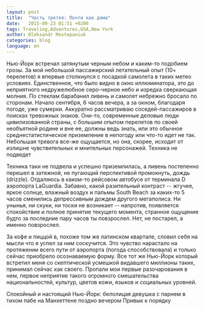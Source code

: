 ```yaml
---
layout: post
title:  "Часть третяя: Почти как дома"
date:   2015-09-23 01:51 +0200
tags: Traveling,Adventures,USA,New York
author: Oleksandr Mostepaniuk
categories: blog
language: en
---
```


Нью-Йорк встречал затянутым черным небом и каким-то подобием грозы. За мой небольшой пассажирский летательный опыт (10+ перелетов) я впервые столкнулся с посадкой самолета в таких метео условиях. Единственное, что было видно в окно иллюминатора, это до неприятного недружелюбное серо-черное небо и изредка сверкающая молния. <!--more-->По стеклам барабанил ливень и самолет небрежно бросало по сторонам. Начало сентября, 6 часов вечера, а за окном, благодаря погоде, уже сумерки. Аккуратно рассматриваю соседей-пассажиров в поисках тревожных знаков. Они-то, современные деловые люди цивилизованной страны, с большим опытом перелетов по своей необъятной родине и вне ее, должны ведь знать, или это обычное среднестатистическое приземление в непогоду или что-то идет не так. Небольшая тревога все-же ощущается, но она, скорее, исходит от излишне чувствительных и мнительных персонажей. Техника не подведет

Техника таки не подвела и успешно приземлилась, а ливень постепенно перешел в затяжной, не пугающий перспективой промокнуть, дождь (drizzle). Отдаляюсь в каком-то рейсовом автобусе от  терминала D аэропорта LaGuardia. Забавно, какой разительный контраст -- жгучее, яркое солнце, влажный воздух и пальмы South Beach за каких-то 5 часов сменились депрессивным дождем другого мегаполиса. Ни унынья, ни скуки, ни тоски не возникает -- напротив, появляется спокойствие и полное принятие текущего момента, странное ощущение будто за последние пару часов ты повзрослел. Нет, не постарел, а именно повзрослел.

За кофе и пиццой в, похоже том же латинском квартале, словил себя на мысли что я успел за ним соскучится. Это чувство нарастало на протяжении всего пути от аэропорта (погода способствовала) и только сейчас приобрело осознаваемую форму. Все тот же Нью-Йорк который встретил меня со скептической усмешкой видавшего миллионы таких, принимал сейчас как своего. Пропали мои первые разочарования в нем, первое неприятие такого огромного смешательства национальностей, культур, цветов кожи, языков и социальных уровней.

Спокойный и настоящий Нью-Йорк: белолицая девушка с парнем в тихом пабе на Манхеттене поздно вечером
Привык к порядку
